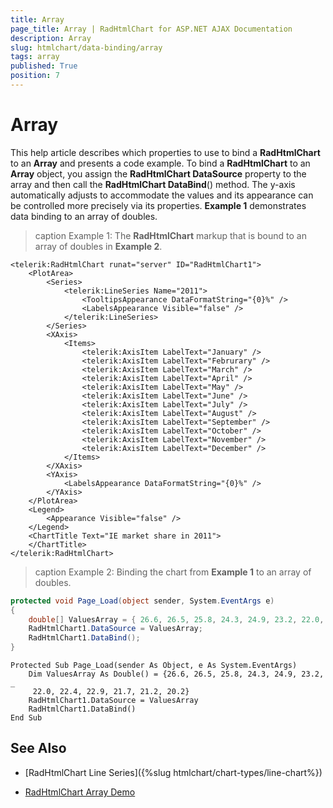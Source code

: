 ```yaml
---
title: Array
page_title: Array | RadHtmlChart for ASP.NET AJAX Documentation
description: Array
slug: htmlchart/data-binding/array
tags: array
published: True
position: 7
---
```


# Array

This help article describes which properties to use to bind a **RadHtmlChart** to an **Array** and presents a code example. To bind a **RadHtmlChart** to an **Array** object, you assign the **RadHtmlChart DataSource** property to the array and then call the **RadHtmlChart DataBind**() method. The y-axis automatically adjusts to accommodate the values and its appearance can be controlled more precisely via its properties. **Example 1** demonstrates data binding to an array of doubles.

>caption Example 1: The **RadHtmlChart** markup that is bound to an array of doubles in **Example 2**.

````ASP.NET
<telerik:RadHtmlChart runat="server" ID="RadHtmlChart1">
	<PlotArea>
		<Series>
			<telerik:LineSeries Name="2011">
				<TooltipsAppearance DataFormatString="{0}%" />
				<LabelsAppearance Visible="false" />
			</telerik:LineSeries>
		</Series>
		<XAxis>
			<Items>
				<telerik:AxisItem LabelText="January" />
				<telerik:AxisItem LabelText="Februrary" />
				<telerik:AxisItem LabelText="March" />
				<telerik:AxisItem LabelText="April" />
				<telerik:AxisItem LabelText="May" />
				<telerik:AxisItem LabelText="June" />
				<telerik:AxisItem LabelText="July" />
				<telerik:AxisItem LabelText="August" />
				<telerik:AxisItem LabelText="September" />
				<telerik:AxisItem LabelText="October" />
				<telerik:AxisItem LabelText="November" />
				<telerik:AxisItem LabelText="December" />
			</Items>
		</XAxis>
		<YAxis>
			<LabelsAppearance DataFormatString="{0}%" />
		</YAxis>
	</PlotArea>
	<Legend>
		<Appearance Visible="false" />
	</Legend>
	<ChartTitle Text="IE market share in 2011">
	</ChartTitle>
</telerik:RadHtmlChart>
````



>caption Example 2: Binding the chart from **Example 1** to an array of doubles.



````C#
protected void Page_Load(object sender, System.EventArgs e)
{
	double[] ValuesArray = { 26.6, 26.5, 25.8, 24.3, 24.9, 23.2, 22.0, 22.4, 22.9, 21.7, 21.2, 20.2 };
	RadHtmlChart1.DataSource = ValuesArray;
	RadHtmlChart1.DataBind();
}
````
````VB
Protected Sub Page_Load(sender As Object, e As System.EventArgs)
	Dim ValuesArray As Double() = {26.6, 26.5, 25.8, 24.3, 24.9, 23.2, _
	 22.0, 22.4, 22.9, 21.7, 21.2, 20.2}
	RadHtmlChart1.DataSource = ValuesArray
	RadHtmlChart1.DataBind()
End Sub
````


## See Also

 * [RadHtmlChart Line Series]({%slug htmlchart/chart-types/line-chart%})

 * [RadHtmlChart Array Demo](https://demos.telerik.com/aspnet-ajax/htmlchart/examples/databinding/bindtoarray/defaultcs.aspx)
